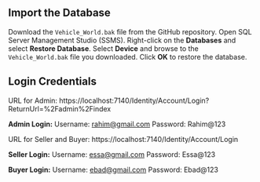  ## Import the Database ##

 Download the `Vehicle_World.bak` file from the GitHub repository.
 Open SQL Server Management Studio (SSMS).
 Right-click on the **Databases** and select **Restore Database**.
 Select **Device** and browse to the `Vehicle_World.bak` file you downloaded.
 Click **OK** to restore the database.


 ## Login Credentials ##

 URL for Admin:
 https://localhost:7140/Identity/Account/Login?ReturnUrl=%2Fadmin%2Findex

 **Admin Login:**
 Username: rahim@gmail.com
 Password: Rahim@123


 URL for Seller and Buyer:
 https://localhost:7140/Identity/Account/Login

 **Seller Login:**
 Username: essa@gmail.com
 Password: Essa@123

 **Buyer Login:**
 Username: ebad@gmail.com
 Password: Ebad@123
